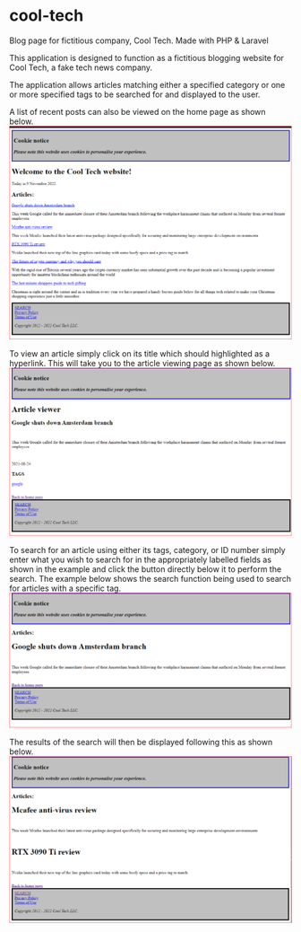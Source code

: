 # cool-tech
Blog page for fictitious company, Cool Tech. Made with PHP &amp; Laravel

This application is designed to function as a fictitious blogging website for Cool Tech, a fake tech news company.

The application allows articles matching either a specified category or one or more specified tags to be searched for and displayed to the user. 

A list of recent posts can also be viewed on the home page as shown below.
![Landing page](landingpage.png)

To view an article simply click on its title which should highlighted as a hyperlink. This will take you to the article viewing page as shown below.
![Article viewer](articleview.png)

To search for an article using either its tags, category, or ID number simply enter what you wish to search for in the appropriately labelled fields as shown in the example and click the button directly below it to perform the search. The example below shows the search function being used to search for articles with a specific tag.
![Tag search](tagview.png)

The results of the search will then be displayed following this as shown below.
![Tag search results](searchresults.png)
